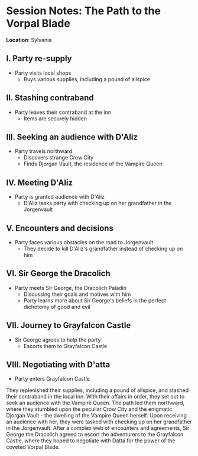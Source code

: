 # Session Notes: The Path to the Vorpal Blade

**Location**: Sylvania

## I. Party re-supply

- Party visits local shops
  - Buys various supplies, including a pound of allspice

## II. Stashing contraband

- Party leaves their contraband at the inn
  - Items are securely hidden

## III. Seeking an audience with D'Aliz

- Party travels northward
  - Discovers strange Crow City
  - Finds Djorgan Vault, the residence of the Vampire Queen

## IV. Meeting D'Aliz

- Party is granted audience with D'Aliz
  - D'Aliz tasks party with checking up on her grandfather in the Jorgenvault

## V. Encounters and decisions

- Party faces various obstacles on the road to Jorgenvault
  - They decide to kill D'Aliz's grandfather instead of checking up on him

## VI. Sir George the Dracolich

- Party meets Sir George, the Dracolich Paladin
  - Discussing their goals and motives with him
  - Party learns more about Sir George's beliefs in the perfect dichotomy of good and evil

## VII. Journey to Grayfalcon Castle

- Sir George agrees to help the party
  - Escorts them to Grayfalcon Castle

## VIII. Negotiating with D'atta

- Party enters Grayfalcon Castle



They replenished their supplies, including a pound of allspice, and stashed their contraband in the local inn. With their affairs in order, they set out to seek an audience with the Vampire Queen.
The path led them northward, where they stumbled upon the peculiar Crow City and the enigmatic Djorgan Vault - the dwelling of the Vampire Queen herself. Upon receiving an audience with her, they were tasked with checking up on her grandfather in the Jorgenvault. After a complex web of encounters and agreements, Sir George the Dracolich agreed to escort the adventurers to the Grayfalcon Castle, where they hoped to negotiate with Datta for the power of the coveted Vorpal Blade.